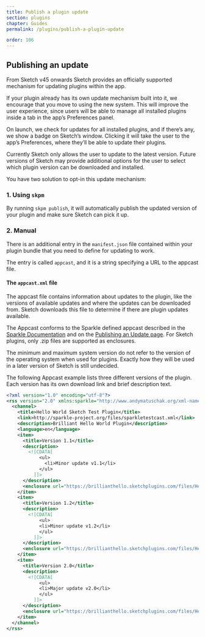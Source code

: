 ```yaml
---
title: Publish a plugin update
section: plugins
chapter: Guides
permalink: /plugins/publish-a-plugin-update

order: 106
---
```


## Publishing an update

From Sketch v45 onwards Sketch provides an officially supported mechanism for updating plugins within the app.

If your plugin already has its own update mechanism built into it, we encourage that you move to using the new system. This will improve the user experience, since users will be able to manage all installed plugins inside a tab in the app’s Preferences panel.

On launch, we check for updates for all installed plugins, and if there’s any, we show a badge on Sketch’s window. Clicking it will take the user to the app’s Preferences, where they’ll be able to update their plugins.

Currently Sketch only allows the user to update to the latest version. Future versions of Sketch may provide additional options for the user to select which plugin version can be downloaded and installed.

You have two solution to opt-in this update mechanism:

### 1. Using `skpm`

By running `skpm publish`, it will automatically publish the updated version of your plugin and make sure Sketch can pick it up.

### 2. Manual

There is an additional entry in the `manifest.json` file contained within your plugin bundle that you need to define for updating to work.

The entry is called `appcast`, and it is a string specifying a URL to the appcast file.

#### The `appcast.xml` file

The appcast file contains information about updates to the plugin, like the versions of available updates and where the updates can be downloaded from. Sketch downloads this file to determine if there are plugin updates available.

The Appcast conforms to the Sparkle defined appcast described in the [Sparkle Documentation](https://sparkle-project.org/documentation/) and on the [Publishing an Update page](https://sparkle-project.org/documentation/publishing/#publishing-an-update). For Sketch plugins, only .zip files are supported as enclosures.

The minimum and maximum system version do not refer to the version of the operating system when used for plugins. Exactly how they will be used in a later version of Sketch is still undecided.

The following Appcast example lists three different versions of the plugin. Each version has its own download link and brief description text.

```xml
<?xml version="1.0" encoding="utf-8"?>
<rss version="2.0" xmlns:sparkle="http://www.andymatuschak.org/xml-namespaces/sparkle" xmlns:dc="http://purl.org/dc/elements/1.1/">
  <channel>
    <title>Hello World Sketch Test Plugin</title>
    <link>http://sparkle-project.org/files/sparkletestcast.xml</link>
    <description>Brilliant Hello World Plugin</description>
    <language>en</language>
    <item>
      <title>Version 1.1</title>
      <description>
        <![CDATA[
            <ul>
              <li>Minor update v1.1</li>
            </ul>
          ]]>
      </description>
      <enclosure url="https://brillianthello.sketchplugins.com/files/HelloWorldSketchPluginTestv11.zip" sparkle:version="1.1"/>
    </item>
    <item>
      <title>Version 1.2</title>
      <description>
        <![CDATA[
            <ul>
            <li>Minor update v1.2</li>
            </ul>
          ]]>
      </description>
      <enclosure url="https://brillianthello.sketchplugins.com/files/HelloWorldSketchPluginTestv12.zip" sparkle:version="1.2"/>
    </item>
    <item>
      <title>Version 2.0</title>
      <description>
        <![CDATA[
            <ul>
            <li>Major update v2.0</li>
            </ul>
          ]]>
      </description>
      <enclosure url="https://brillianthello.sketchplugins.com/files/HelloWorldSketchPluginTestv20.zip" sparkle:version="2.0"/>
    </item>
  </channel>
</rss>
```
